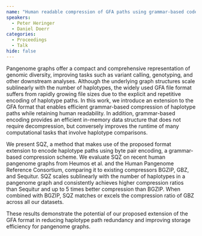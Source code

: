 ```yaml
---
name: "Human readable compression of GFA paths using grammar-based code"
speakers:
  - Peter Heringer
  - Daniel Doerr
categories:
  - Proceedings
  - Talk
hide: false
---
```


Pangenome graphs offer a compact and comprehensive
representation of genomic diversity, improving tasks such
as variant calling, genotyping, and other downstream
analyses. Although the underlying graph structures scale
sublinearly with the number of haplotypes, the widely used
GFA file format suffers from rapidly growing file sizes due
to the explicit and repetitive encoding of haplotype paths.
In this work, we introduce an extension to the GFA format
that enables efficient grammar-based compression of
haplotype paths while retaining human readability. In
addition, grammar-based encoding provides an efficient
in-memory data structure that does not require
decompression, but conversely improves the runtime of many
computational tasks that involve haplotype comparisons.

We present SQZ, a method that makes use of the proposed
format extension to encode haplotype paths using byte pair
encoding, a grammar-based compression scheme. We evaluate
SQZ on recent human pangenome graphs from Heumos et al. and
the Human Pangenome Reference Consortium, comparing it to
existing compressors BGZIP, GBZ, and Sequitur. SQZ scales
sublinearly with the number of haplotypes in a pangenome
graph and consistently achieves higher compression ratios
than Sequitur and up to 5 times better compression than
BGZIP. When combined with BGZIP, SQZ matches or excels the
compression ratio of GBZ across all our datasets.

These results demonstrate the potential of our proposed
extension of the GFA format in reducing haplotype path
redundancy and improving storage efficiency for pangenome
graphs.